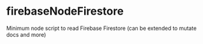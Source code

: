 # firebaseNodeFirestore
Minimum node script to read Firebase Firestore (can be extended to mutate docs and more)
